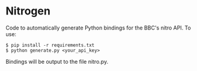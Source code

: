 # Nitrogen
Code to automatically generate Python bindings for the BBC's nitro API.  To use:

    $ pip install -r requirements.txt
    $ python generate.py <your_api_key>

Bindings will be output to the file nitro.py.